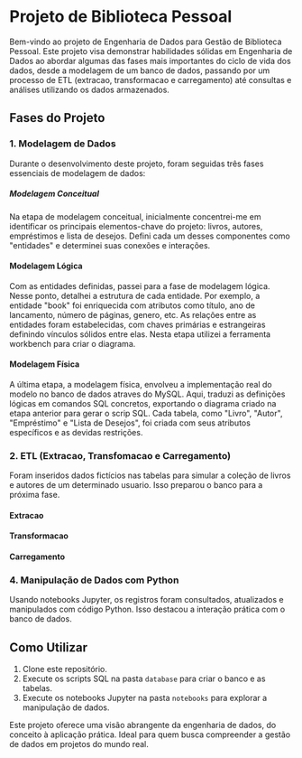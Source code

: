 # Projeto de Biblioteca Pessoal

Bem-vindo ao projeto de Engenharia de Dados para Gestão de Biblioteca Pessoal. Este projeto visa demonstrar habilidades sólidas em Engenharia de Dados ao abordar algumas das fases mais importantes do ciclo de vida dos dados, desde a modelagem de um banco de dados, passando por um processo de ETL (extracao, transformacao e carregamento) até consultas e análises utilizando os dados armazenados.


## Fases do Projeto

### 1. Modelagem de Dados

Durante o desenvolvimento deste projeto, foram seguidas três fases essenciais de modelagem de dados:

##### Modelagem Conceitual
Na etapa de modelagem conceitual, inicialmente concentrei-me em identificar os principais elementos-chave do projeto: livros, autores, empréstimos e lista de desejos. Defini cada um desses componentes como "entidades" e determinei suas conexões e interações.

#### Modelagem Lógica
Com as entidades definidas, passei para a fase de modelagem lógica. Nesse ponto, detalhei a estrutura de cada entidade. Por exemplo, a entidade "book" foi enriquecida com atributos como título, ano de lancamento, número de páginas, genero, etc. As relações entre as entidades foram estabelecidas, com chaves primárias e estrangeiras definindo vínculos sólidos entre elas. Nesta etapa utilizei a ferramenta workbench para criar o diagrama.

#### Modelagem Física
A última etapa, a modelagem física, envolveu a implementação real do modelo no banco de dados atraves do MySQL. Aqui, traduzi as definições lógicas em comandos SQL concretos, exportando o diagrama criado na etapa anterior para gerar o scrip SQL. Cada tabela, como "Livro", "Autor", "Empréstimo" e "Lista de Desejos", foi criada com seus atributos específicos e as devidas restrições.


### 2. ETL (Extracao, Transfomacao e Carregamento)

Foram inseridos dados fictícios nas tabelas para simular a coleção de livros e autores de um determinado usuario. Isso preparou o banco para a próxima fase.

#### Extracao


#### Transformacao


#### Carregamento




### 4. Manipulação de Dados com Python

Usando notebooks Jupyter, os registros foram consultados, atualizados e manipulados com código Python. Isso destacou a interação prática com o banco de dados.

## Como Utilizar

1. Clone este repositório.
2. Execute os scripts SQL na pasta `database` para criar o banco e as tabelas.
3. Execute os notebooks Jupyter na pasta `notebooks` para explorar a manipulação de dados.

Este projeto oferece uma visão abrangente da engenharia de dados, do conceito à aplicação prática. Ideal para quem busca compreender a gestão de dados em projetos do mundo real.
